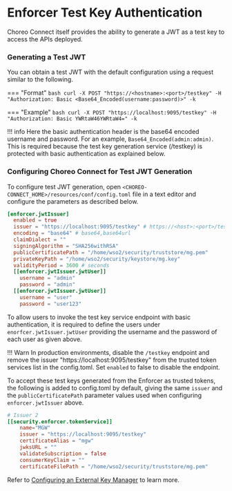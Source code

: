 # Enforcer Test Key Authentication

Choreo Connect itself provides the ability to generate a JWT as a test key to access the APIs deployed.

### Generating a Test JWT

You can obtain a test JWT with the default configuration using a request similar to the following.

=== "Format"
    ``` bash
    curl -X POST "https://<hostname>:<port>/testkey" -H "Authorization: Basic <Base64_Encoded(username:password)>" -k
    ```

=== "Example"
    ``` bash
    curl -X POST "https://localhost:9095/testkey" -H "Authorization: Basic YWRtaW46YWRtaW4=" -k
    ```

!!! info
    Here the basic authentication header is the base64 encoded username and password. For an example, `Base64_Encoded(admin:admin)`. This is required because the test key generation service (/testkey) is protected with basic authentication as explained below.

### Configuring Choreo Connect for Test JWT Generation

To configure test JWT generation, open `<CHOREO-CONNECT_HOME>/resources/conf/config.toml` file in a text editor and configure the parameters as described below.

``` toml
[enforcer.jwtIssuer]
  enabled = true
  issuer = "https://localhost:9095/testkey" # https://<host>:<port>/testkey
  encoding = "base64" # base64,base64url
  claimDialect = ""
  signingAlgorithm = "SHA256withRSA"
  publicCertificatePath = "/home/wso2/security/truststore/mg.pem"
  privateKeyPath = "/home/wso2/security/keystore/mg.key"
  validityPeriod = 3600 # seconds
  [[enforcer.jwtIssuer.jwtUser]]
    username = "admin"
    password = "admin"
  [[enforcer.jwtIssuer.jwtUser]]
    username = "user"
    password = "user123"
```

To allow users to invoke the test key service endpoint with basic authentication, it is required to define the users under `enorfcer.jwtIssuer.jwtUser` providing the username and the password of each user as given above.

!!! Warn
    In production environments, disable the `/testkey` endpoint and remove the issuer "https://localhost:9095/testkey" from the trusted token services list in the config.toml. Set `enabled` to false to disable the endpoint.

To accept these test keys generated from the Enforcer as trusted tokens, the following is added to config.toml by default, giving the same `issuer` and the `publicCertificatePath` parameter values used when configuring `enforcer.jwtIssuer` above.

``` toml
# Issuer 2
[[security.enforcer.tokenService]]
    name="MGW"
    issuer = "https://localhost:9095/testkey"
    certificateAlias = "mgw"
    jwksURL = ""
    validateSubscription = false
    consumerKeyClaim = ""
    certificateFilePath = "/home/wso2/security/truststore/mg.pem"
```

Refer to [Configuring an External Key Manager]({{base_path}}/deploy-and-publish/deploy-on-gateway/choreo-connect/security/api-authentication/configuring-an-external-key-manager/) to learn more.
